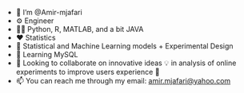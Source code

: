 - 👋 I’m @Amir-mjafari 
-  :gear: Engineer
- :man_technologist: Python, R, MATLAB, and a bit JAVA
- :heart: Statistics
- 👀 Statistical and Machine Learning models + Experimental Design
- 🌱 Learning MySQL
- 💞️ Looking to collaborate on innovative ideas :bulb: in analysis of online experiments to improve users experience  :balloon:
- 📫 You can reach me through my email: amir.mjafari@yahoo.com  

<!---
Amir-mjafari/Amir-mjafari is a ✨ special ✨ repository because its `README.md` (this file) appears on your GitHub profile.
You can click the Preview link to take a look at your changes.
--->
